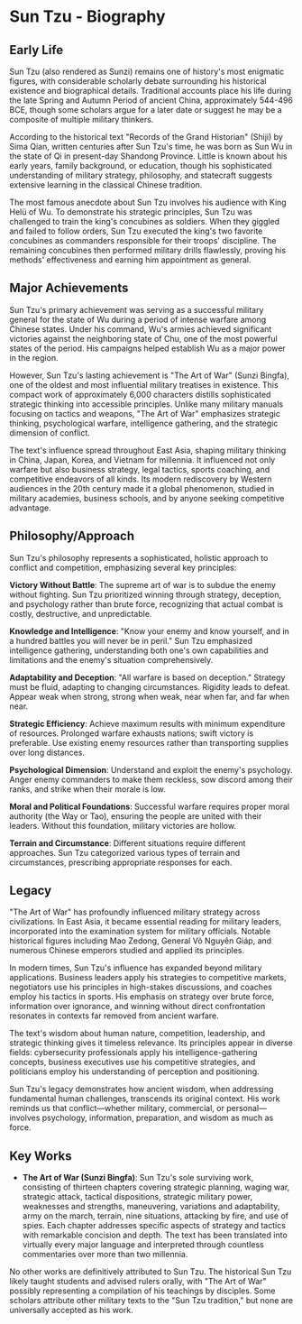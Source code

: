 # Sun Tzu - Biography

## Early Life

Sun Tzu (also rendered as Sunzi) remains one of history's most enigmatic figures, with considerable scholarly debate surrounding his historical existence and biographical details. Traditional accounts place his life during the late Spring and Autumn Period of ancient China, approximately 544-496 BCE, though some scholars argue for a later date or suggest he may be a composite of multiple military thinkers.

According to the historical text "Records of the Grand Historian" (Shiji) by Sima Qian, written centuries after Sun Tzu's time, he was born as Sun Wu in the state of Qi in present-day Shandong Province. Little is known about his early years, family background, or education, though his sophisticated understanding of military strategy, philosophy, and statecraft suggests extensive learning in the classical Chinese tradition.

The most famous anecdote about Sun Tzu involves his audience with King Helü of Wu. To demonstrate his strategic principles, Sun Tzu was challenged to train the king's concubines as soldiers. When they giggled and failed to follow orders, Sun Tzu executed the king's two favorite concubines as commanders responsible for their troops' discipline. The remaining concubines then performed military drills flawlessly, proving his methods' effectiveness and earning him appointment as general.

## Major Achievements

Sun Tzu's primary achievement was serving as a successful military general for the state of Wu during a period of intense warfare among Chinese states. Under his command, Wu's armies achieved significant victories against the neighboring state of Chu, one of the most powerful states of the period. His campaigns helped establish Wu as a major power in the region.

However, Sun Tzu's lasting achievement is "The Art of War" (Sunzi Bingfa), one of the oldest and most influential military treatises in existence. This compact work of approximately 6,000 characters distills sophisticated strategic thinking into accessible principles. Unlike many military manuals focusing on tactics and weapons, "The Art of War" emphasizes strategic thinking, psychological warfare, intelligence gathering, and the strategic dimension of conflict.

The text's influence spread throughout East Asia, shaping military thinking in China, Japan, Korea, and Vietnam for millennia. It influenced not only warfare but also business strategy, legal tactics, sports coaching, and competitive endeavors of all kinds. Its modern rediscovery by Western audiences in the 20th century made it a global phenomenon, studied in military academies, business schools, and by anyone seeking competitive advantage.

## Philosophy/Approach

Sun Tzu's philosophy represents a sophisticated, holistic approach to conflict and competition, emphasizing several key principles:

**Victory Without Battle**: The supreme art of war is to subdue the enemy without fighting. Sun Tzu prioritized winning through strategy, deception, and psychology rather than brute force, recognizing that actual combat is costly, destructive, and unpredictable.

**Knowledge and Intelligence**: "Know your enemy and know yourself, and in a hundred battles you will never be in peril." Sun Tzu emphasized intelligence gathering, understanding both one's own capabilities and limitations and the enemy's situation comprehensively.

**Adaptability and Deception**: "All warfare is based on deception." Strategy must be fluid, adapting to changing circumstances. Rigidity leads to defeat. Appear weak when strong, strong when weak, near when far, and far when near.

**Strategic Efficiency**: Achieve maximum results with minimum expenditure of resources. Prolonged warfare exhausts nations; swift victory is preferable. Use existing enemy resources rather than transporting supplies over long distances.

**Psychological Dimension**: Understand and exploit the enemy's psychology. Anger enemy commanders to make them reckless, sow discord among their ranks, and strike when their morale is low.

**Moral and Political Foundations**: Successful warfare requires proper moral authority (the Way or Tao), ensuring the people are united with their leaders. Without this foundation, military victories are hollow.

**Terrain and Circumstance**: Different situations require different approaches. Sun Tzu categorized various types of terrain and circumstances, prescribing appropriate responses for each.

## Legacy

"The Art of War" has profoundly influenced military strategy across civilizations. In East Asia, it became essential reading for military leaders, incorporated into the examination system for military officials. Notable historical figures including Mao Zedong, General Võ Nguyên Giáp, and numerous Chinese emperors studied and applied its principles.

In modern times, Sun Tzu's influence has expanded beyond military applications. Business leaders apply his strategies to competitive markets, negotiators use his principles in high-stakes discussions, and coaches employ his tactics in sports. His emphasis on strategy over brute force, information over ignorance, and winning without direct confrontation resonates in contexts far removed from ancient warfare.

The text's wisdom about human nature, competition, leadership, and strategic thinking gives it timeless relevance. Its principles appear in diverse fields: cybersecurity professionals apply his intelligence-gathering concepts, business executives use his competitive strategies, and politicians employ his understanding of perception and positioning.

Sun Tzu's legacy demonstrates how ancient wisdom, when addressing fundamental human challenges, transcends its original context. His work reminds us that conflict—whether military, commercial, or personal—involves psychology, information, preparation, and wisdom as much as force.

## Key Works

- **The Art of War (Sunzi Bingfa)**: Sun Tzu's sole surviving work, consisting of thirteen chapters covering strategic planning, waging war, strategic attack, tactical dispositions, strategic military power, weaknesses and strengths, maneuvering, variations and adaptability, army on the march, terrain, nine situations, attacking by fire, and use of spies. Each chapter addresses specific aspects of strategy and tactics with remarkable concision and depth. The text has been translated into virtually every major language and interpreted through countless commentaries over more than two millennia.

No other works are definitively attributed to Sun Tzu. The historical Sun Tzu likely taught students and advised rulers orally, with "The Art of War" possibly representing a compilation of his teachings by disciples. Some scholars attribute other military texts to the "Sun Tzu tradition," but none are universally accepted as his work.